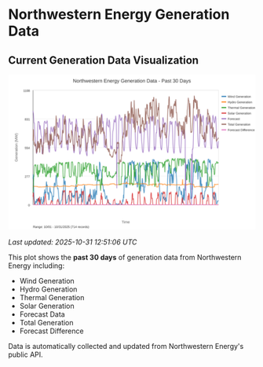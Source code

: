 # Northwestern Energy Generation Data

## Current Generation Data Visualization

![Northwestern Energy Generation Data](images/nwe_generation_plot.svg)

*Last updated: 2025-10-31 12:51:06 UTC*

This plot shows the **past 30 days** of generation data from Northwestern Energy including:
- Wind Generation
- Hydro Generation  
- Thermal Generation
- Solar Generation
- Forecast Data
- Total Generation
- Forecast Difference

Data is automatically collected and updated from Northwestern Energy's public API.

